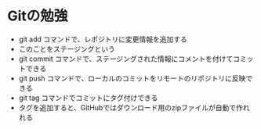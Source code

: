 # Gitの勉強
- git add コマンドで、レポジトリに変更情報を追加する
 - このことをステージングという
- git commit コマンドで、ステージングされた情報にコメントを付けてコミットできる
- git push コマンドで、ローカルのコミットをリモートのリポジトリに反映できる
- git tag コマンドでコミットにタグ付けできる
 - タグを追加すると、GitHubではダウンロード用のzipファイルが自動で作れれる
